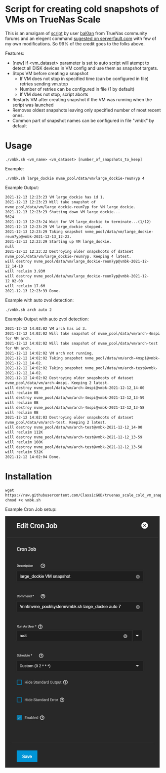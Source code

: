 # Script for creating cold snapshots of VMs on TrueNas Scale

This is an amalgam of [script](https://www.truenas.com/community/threads/backup-bhyve-windows-vm.85705/post-601264) by user [bal0an](https://www.truenas.com/community/members/bal0an.22184/) from TrueNas community forums and an elegent command [sugested on serverfault.com](https://serverfault.com/a/340846) with few of my own modifications. So 99% of the credit goes to the folks above. 

Features:
* [new] if <vm_dataset> parameter is set to auto script will atempt to detect all DISK devices in VM config and use them as snapshot targets.
* Stops VM before creating a snapshot
  * If VM does not stop in specified time (can be configured in file) retries sending vm.stop
  * Number of retries can be configured in file (1 by default)
  * If VM does not stop, script aborts
* Restarts VM after creating snapshot if the VM was running when the script was launched
* Removes oldest snapshots leaving only specified number of most recent ones.
* Common part of snapshot names can be configured in file "vmbk" by default

# Usage
```
./vmbk.sh <vm_name> <vm_dataset> [number_of_snapshots_to_keep]
```

Example:
```
./vmbk.sh large_dockie nvme_pool/data/vm/large_dockie-reum7yp 4
```

Example Output:
```
2021-12-13 12:23:23 VM large_dockie has id 1.
2021-12-13 12:23:23 Will take snapshot of nvme_pool/data/vm/large_dockie-reum7yp for VM large_dockie.
2021-12-13 12:23:23 Shutting down VM large_dockie...
5624
2021-12-13 12:23:24 Wait for VM large_dockie to terminate...(1/12)
2021-12-13 12:23:29 VM large_dockie stopped.
2021-12-13 12:23:29 Taking snapshot nvme_pool/data/vm/large_dockie-reum7yp@vmbk-2021-12-13_12-23.
2021-12-13 12:23:29 Starting up VM large_dockie.
null
2021-12-13 12:23:32 Destroying older snapshoots of dataset nvme_pool/data/vm/large_dockie-reum7yp. Keeping 4 latest.
will destroy nvme_pool/data/vm/large_dockie-reum7yp@vmbk-2021-12-12_14-10
will reclaim 3.93M
will destroy nvme_pool/data/vm/large_dockie-reum7yp@vmbk-2021-12-12_02-00
will reclaim 17.6M
2021-12-13 12:23:33 Done.
```

Example with auto zvol detection:
```
./vmbk.sh arch auto 2
```

Example Output with auto zvol detection:
```
2021-12-12 14:02:02 VM arch has id 3.
2021-12-12 14:02:02 Will take snapshot of nvme_pool/data/vm/arch-4mspi for VM arch.
2021-12-12 14:02:02 Will take snapshot of nvme_pool/data/vm/arch-test for VM arch.
2021-12-12 14:02:02 VM arch not running.
2021-12-12 14:02:02 Taking snapshot nvme_pool/data/vm/arch-4mspi@vmbk-2021-12-12_14-02.
2021-12-12 14:02:02 Taking snapshot nvme_pool/data/vm/arch-test@vmbk-2021-12-12_14-02.
2021-12-12 14:02:02 Destroying older snapshoots of dataset nvme_pool/data/vm/arch-4mspi. Keeping 2 latest.
will destroy nvme_pool/data/vm/arch-4mspi@vmbk-2021-12-12_14-00
will reclaim 0B
will destroy nvme_pool/data/vm/arch-4mspi@vmbk-2021-12-12_13-59
will reclaim 0B
will destroy nvme_pool/data/vm/arch-4mspi@vmbk-2021-12-12_13-58
will reclaim 0B
2021-12-12 14:02:03 Destroying older snapshoots of dataset nvme_pool/data/vm/arch-test. Keeping 2 latest.
will destroy nvme_pool/data/vm/arch-test@vmbk-2021-12-12_14-00
will reclaim 112K
will destroy nvme_pool/data/vm/arch-test@vmbk-2021-12-12_13-59
will reclaim 160K
will destroy nvme_pool/data/vm/arch-test@vmbk-2021-12-12_13-58
will reclaim 532K
2021-12-12 14:02:04 Done.
```

# Installation

```
wget https://raw.githubusercontent.com/ClassicGOD/truenas_scale_cold_vm_snap/main/vmbk.sh
chmod +x vmbk.sh
```
Example Cron Job setup:

<img src="/images/vmbk_cron_job_example.jpg" width="500">
